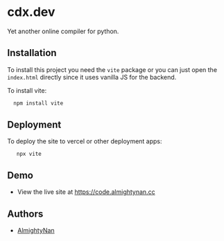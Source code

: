 # cdx.dev
 Yet another online compiler for python.
 
 ## Installation
 
 To install this project you need the `vite` package or you can just open the `index.html` directly since it uses vanilla JS for the backend.
 
 To install vite:
 ```bash
   npm install vite
 ```
 
 ## Deployment
 
 To deploy the site to vercel or other deployment apps:
```
   npx vite
```
 ## Demo
 
 - View the live site at https://code.almightynan.cc
 
 ## Authors
 
 - [AlmightyNan](https://github.com/almightynan)
